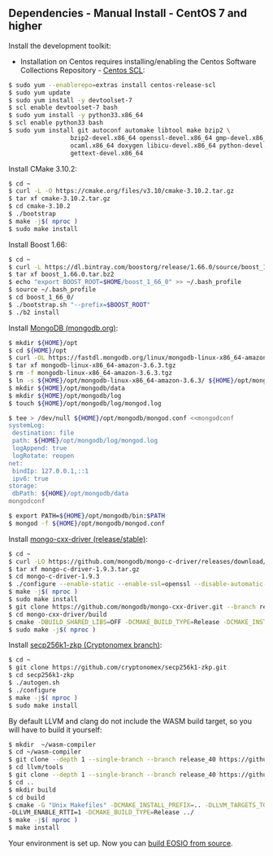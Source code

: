 ## Dependencies - Manual Install - CentOS 7 and higher

Install the development toolkit:
* Installation on Centos requires installing/enabling the Centos Software Collections Repository - [Centos SCL](https://wiki.centos.org/AdditionalResources/Repositories/SCL):

```sh
$ sudo yum --enablerepo=extras install centos-release-scl
$ sudo yum update
$ sudo yum install -y devtoolset-7
$ scl enable devtoolset-7 bash
$ sudo yum install -y python33.x86_64
$ scl enable python33 bash
$ sudo yum install git autoconf automake libtool make bzip2 \
				 bzip2-devel.x86_64 openssl-devel.x86_64 gmp-devel.x86_64 \
				 ocaml.x86_64 doxygen libicu-devel.x86_64 python-devel.x86_64 \
				 gettext-devel.x86_64

```

Install CMake 3.10.2:

```sh
$ cd ~
$ curl -L -O https://cmake.org/files/v3.10/cmake-3.10.2.tar.gz
$ tar xf cmake-3.10.2.tar.gz
$ cd cmake-3.10.2
$ ./bootstrap
$ make -j$( nproc )
$ sudo make install
```

Install Boost 1.66:

```sh
$ cd ~
$ curl -L https://dl.bintray.com/boostorg/release/1.66.0/source/boost_1_66_0.tar.bz2 > boost_1.66.0.tar.bz2
$ tar xf boost_1.66.0.tar.bz2
$ echo "export BOOST_ROOT=$HOME/boost_1_66_0" >> ~/.bash_profile
$ source ~/.bash_profile
$ cd boost_1_66_0/
$ ./bootstrap.sh "--prefix=$BOOST_ROOT"
$ ./b2 install
```

Install [MongoDB (mongodb.org)](https://www.mongodb.com):

```sh
$ mkdir ${HOME}/opt
$ cd ${HOME}/opt
$ curl -OL https://fastdl.mongodb.org/linux/mongodb-linux-x86_64-amazon-3.6.3.tgz
$ tar xf mongodb-linux-x86_64-amazon-3.6.3.tgz
$ rm -f mongodb-linux-x86_64-amazon-3.6.3.tgz
$ ln -s ${HOME}/opt/mongodb-linux-x86_64-amazon-3.6.3/ ${HOME}/opt/mongodb
$ mkdir ${HOME}/opt/mongodb/data
$ mkdir ${HOME}/opt/mongodb/log
$ touch ${HOME}/opt/mongodb/log/mongod.log

$ tee > /dev/null ${HOME}/opt/mongodb/mongod.conf <<mongodconf
systemLog:
 destination: file
 path: ${HOME}/opt/mongodb/log/mongod.log
 logAppend: true
 logRotate: reopen
net:
 bindIp: 127.0.0.1,::1
 ipv6: true
storage:
 dbPath: ${HOME}/opt/mongodb/data
mongodconf

$ export PATH=${HOME}/opt/mongodb/bin:$PATH
$ mongod -f ${HOME}/opt/mongodb/mongod.conf
```

Install [mongo-cxx-driver (release/stable)](https://github.com/mongodb/mongo-cxx-driver):

```sh
$ cd ~
$ curl -LO https://github.com/mongodb/mongo-c-driver/releases/download/1.9.3/mongo-c-driver-1.9.3.tar.gz
$ tar xf mongo-c-driver-1.9.3.tar.gz
$ cd mongo-c-driver-1.9.3
$ ./configure --enable-static --enable-ssl=openssl --disable-automatic-init-and-cleanup --prefix=/usr/local
$ make -j$( nproc )
$ sudo make install
$ git clone https://github.com/mongodb/mongo-cxx-driver.git --branch releases/stable --depth 1
$ cd mongo-cxx-driver/build
$ cmake -DBUILD_SHARED_LIBS=OFF -DCMAKE_BUILD_TYPE=Release -DCMAKE_INSTALL_PREFIX=/usr/$ local ..
$ sudo make -j$( nproc )
```

Install [secp256k1-zkp (Cryptonomex branch)](https://github.com/cryptonomex/secp256k1-zkp.git):

```sh
$ cd ~
$ git clone https://github.com/cryptonomex/secp256k1-zkp.git
$ cd secp256k1-zkp
$ ./autogen.sh
$ ./configure
$ make -j$( nproc )
$ sudo make install
```

By default LLVM and clang do not include the WASM build target, so you will have to build it yourself:

```sh
$ mkdir  ~/wasm-compiler
$ cd ~/wasm-compiler
$ git clone --depth 1 --single-branch --branch release_40 https://github.com/llvm-mirror/llvm.git
$ cd llvm/tools
$ git clone --depth 1 --single-branch --branch release_40 https://github.com/llvm-mirror/clang.git
$ cd ..
$ mkdir build
$ cd build
$ cmake -G "Unix Makefiles" -DCMAKE_INSTALL_PREFIX=.. -DLLVM_TARGETS_TO_BUILD= -DLLVM_EXPERIMENTAL_TARGETS_TO_BUILD=WebAssembly 
-DLLVM_ENABLE_RTTI=1 -DCMAKE_BUILD_TYPE=Release ../
$ make -j$( nproc ) 
$ make install
```

Your environment is set up. Now you can [build EOSIO from source](../../../index.md).
